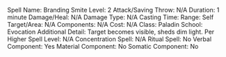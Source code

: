 
Spell Name: Branding Smite
Level: 2
Attack/Saving Throw: N/A
Duration: 1 minute
Damage/Heal: N/A
Damage Type: N/A
Casting Time: 
Range: Self
Target/Area: N/A
Components: N/A
Cost: N/A
Class: Paladin
School: Evocation
Additional Detail: Target becomes visible, sheds dim light.
Per Higher Spell Level: N/A
Concentration Spell: N/A
Ritual Spell: No
Verbal Component: Yes
Material Component: No
Somatic Component: No
